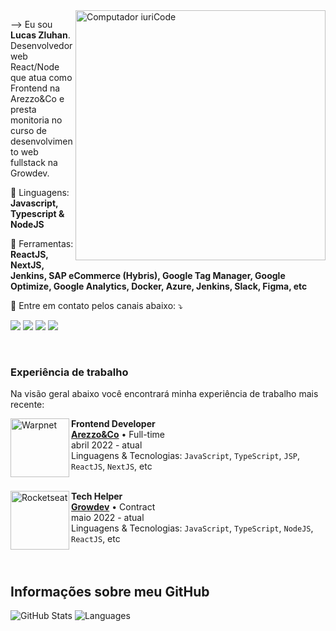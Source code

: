 <img src="https://raw.githubusercontent.com/MicaelliMedeiros/micaellimedeiros/master/image/computer-illustration.png" min-width="400px" max-width="400px" width="400px" align="right" alt="Computador iuriCode">

<p align="left"> 
  --> Eu sou <b>Lucas Zluhan</b>.<br>
  Desenvolvedor web React/Node que atua como Frontend na Arezzo&Co e presta monitoria no curso de desenvolvimento web fullstack na Growdev.
</p>

<p align="left">
  🦄 Linguagens: <strong>Javascript, Typescript & NodeJS</strong>
</p>

<p align="left">
  💼 Ferramentas: <strong>ReactJS, NextJS, Jenkins, SAP eCommerce (Hybris), Google Tag Manager, Google Optimize, Google Analytics, Docker, Azure, Jenkins, Slack, Figma, etc</strong>
</p>

<p align="left">
  💌 Entre em contato pelos canais abaixo: ⤵️
</p>

<p align="left">
  <a href="mailto:lszluhan93@gmail.com" alt="Gmail" target="_blank">
  <img src="https://img.shields.io/badge/-Gmail-FF0000?style=flat-square&labelColor=FF0000&logo=gmail&logoColor=white&link=mailto:lszluhan93@gmail.com" /></a>

  <a href="https://www.linkedin.com/in/lszluhan/" alt="Linkedin" target="_blank">
  <img src="https://img.shields.io/badge/-Linkedin-0e76a8?style=flat-square&logo=Linkedin&logoColor=white&link=https://www.linkedin.com/in/lszluhan/" /></a>

  <a href="https://wa.me/5551998716255" alt="WhatsApp" target="_blank">
  <img src="https://img.shields.io/badge/-WhatsApp-25d366?style=flat-square&labelColor=25d366&logo=whatsapp&logoColor=white&link=https://wa.me/5551998716255"/></a>

  <a href="https://www.instagram.com/lszluhan" alt="Instagram" target="_blank">
  <img src="https://img.shields.io/badge/-Instagram-DF0174?style=flatsquare&labelColor=DF0174&logo=instagram&logoColor=white&link=https://www.instagram.com/lszluhan"/></a>
</p>  
<br/>

### Experiência de trabalho
Na visão geral abaixo você encontrará minha experiência de trabalho mais recente:

[<img align="left" height="94px" width="94px" alt="Warpnet" src="https://cdn.discordapp.com/attachments/880987131160444968/1006710980857827328/download.png"/>](https://ri.arezzoco.com.br/en/)

**Frontend Developer** \
[**Arezzo&Co**](https://ri.arezzoco.com.br/en/) • Full-time \
abril 2022 - atual \
Linguagens & Tecnologias: `JavaScript`, `TypeScript`, `JSP`, `ReactJS`, `NextJS`, etc\
<br/>

[<img align="left" height="94px" width="94px" alt="Rocketseat" src="https://cdn.discordapp.com/attachments/880987131160444968/1006711704983457872/download_2.png"/>](https://www.growdev.com.br/)

**Tech Helper** \
[**Growdev**](https://www.growdev.com.br/) • Contract \
maio 2022 - atual \
Linguagens & Tecnologias: `JavaScript`, `TypeScript`, `NodeJS`, `ReactJS`, etc\
<br/>
<br/>

## Informações sobre meu GitHub
![GitHub Stats](https://github-readme-stats.vercel.app/api?username=lucaszluhan&show_icons=true)
![Languages](https://github-readme-stats.vercel.app/api/top-langs/?username=lucaszluhan&hide=html&layout=compact=true&theme=default)
